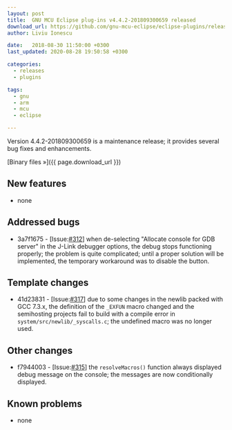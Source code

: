 ```yaml
---
layout: post
title:  GNU MCU Eclipse plug-ins v4.4.2-201809300659 released
download_url: https://github.com/gnu-mcu-eclipse/eclipse-plugins/releases/tag/v4.4.2-201809300659
author: Liviu Ionescu

date:   2018-08-30 11:50:00 +0300
last_updated: 2020-08-28 19:50:58 +0300

categories:
  - releases
  - plugins

tags:
  - gnu
  - arm
  - mcu
  - eclipse

---
```


Version 4.4.2-201809300659 is a maintenance release; it provides 
several bug fixes and enhancements.

[Binary files »]({{ page.download_url }})


## New features

- none

## Addressed bugs

- 3a7f1675 - [Issue:[#312](https://github.com/gnu-mcu-eclipse/eclipse-plugins/issues/312)]
when de-selecting "Allocate console for GDB server" in the 
J-Link debugger options, the debug stops functioning properly;
the problem is quite complicated; until a proper solution will
be implemented, the temporary workaround was to disable the button.

## Template changes

- 41d23831 - [Issue:[#317](https://github.com/gnu-mcu-eclipse/eclipse-plugins/issues/317)]
due to some changes in the newlib packed with GCC 7.3.x, 
the definition of the `_EXFUN` macro changed 
and the semihosting projects fail to build with a compile error in 
`system/src/newlib/_syscalls.c`; the undefined macro was no 
longer used.

## Other changes

- f7944003 - [Issue:[#315](https://github.com/gnu-mcu-eclipse/eclipse-plugins/issues/315)]
the `resolveMacros()` function always displayed debug message on 
the console; the messages are now conditionally displayed.

## Known problems

- none
